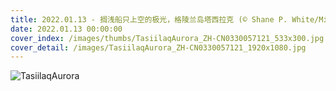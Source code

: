 ```yaml
---
title: 2022.01.13 - 搁浅船只上空的极光，格陵兰岛塔西拉克 (© Shane P. White/Minden Pictures)
date: 2022.01.13 00:00:00
cover_index: /images/thumbs/TasiilaqAurora_ZH-CN0330057121_533x300.jpg
cover_detail: /images/TasiilaqAurora_ZH-CN0330057121_1920x1080.jpg
---
```


![TasiilaqAurora](/images/TasiilaqAurora_ZH-CN0330057121_1920x1080.jpg)
